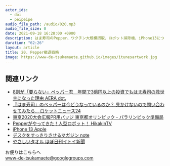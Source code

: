```yaml
---
actor_ids:
  - doi
  - peipeipe
audio_file_path: /audio/020.mp3
audio_file_size: 0
date: 2021-09-18 16:28:00 +0900
description: はま寿司のPepper、ワクチン大規模摂取、ロボット掃除機、iPhone13について話しました。
duration: "62:26"
layout: article
title: 20. Pepper撤退戦略
image: https://www-de-tsukamaete.github.io/images/itunesartwork.jpg
---
```



## 関連リンク
- [8割が「要らない」ペッパー君　年間で3億円以上の投資でもはま寿司の救世主になった理由 AERA dot. ](https://dot.asahi.com/dot/2018120300014.html?page=1)
- [『はま寿司』のペッパーは今どうなっているのか？ 見かけないので問い合わせてみたら…  ロケットニュース24](https://rocketnews24.com/2020/11/26/1434466/)
- [東京2020大会広報PR用バッジ 東京都オリンピック・パラリンピック準備局](https://www.2020games.metro.tokyo.lg.jp/taikaijyunbi/kanren/pr_badge/index.html)
- [Pepperがやってきた！人型ロボット！ HikakinTV](https://www.youtube.com/watch?v=jMENljrQnmA)
- [iPhone 13 Apple](https://www.apple.com/jp/iphone-13/)
- [デスクをすっきりさせるマガジン note](https://note.com/goando/m/me3ed2026f6ac)
- [やさしいタオル ほぼ日刊イトイ新聞](https://www.1101.com/store/towel/index.html)

お便りはこちらへ<br/>
www-de-tsukamaete@googlegroups.com